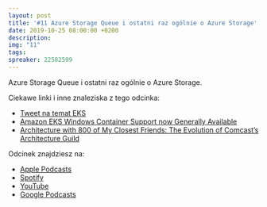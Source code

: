 ```yaml
---
layout: post
title: '#11 Azure Storage Queue i ostatni raz ogólnie o Azure Storage'
date: 2019-10-25 08:00:00 +0200
description: 
img: "11"
tags: 
spreaker: 22582599
---
```

Azure Storage Queue i ostatni raz ogólnie o Azure Storage.

Ciekawe linki i inne znaleziska z tego odcinka:

- [Tweet na temat EKS](https://twitter.com/kaluzaaa/status/1181657042697834500)
- [Amazon EKS Windows Container Support now Generally Available](https://aws.amazon.com/blogs/aws/amazon-eks-windows-container-support-now-generally-available/)
- [Architecture with 800 of My Closest Friends: The Evolution of Comcast’s Architecture Guild](https://www.infoq.com/articles/architecture-guild-800-friends)

Odcinek znajdziesz na:

- [Apple Podcasts](https://podcasts.apple.com/pl/podcast/azure-storage-queue-i-ostatni-raz-og%C3%B3lnie-o-azure-storage/id1477067604?i=1000454866695&l=pl)
- [Spotify](https://open.spotify.com/episode/6iDZJ1BQL3q0D1qtGXdxPC)
- [YouTube](https://youtu.be/0KJjdUfC0To)
- [Google Podcasts](https://podcasts.google.com/?feed=aHR0cHM6Ly9hbmNob3IuZm0vcy84NzIwMTBjL3BvZGNhc3QvcnNz&episode=ZTFkMmNkOGEtZTJkYy05YTcyLTI1OWUtNWFmOWE1ZTBjOTI0)

